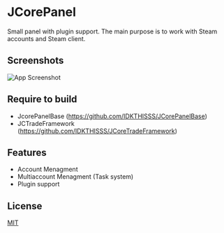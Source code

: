 # JCorePanel

Small panel with plugin support. The main purpose is to work with Steam accounts and Steam client.


## Screenshots

![App Screenshot](https://i.ibb.co/m682Nw1/image-psd.png)


## Require to build

- JcorePanelBase (https://github.com/IDKTHISSS/JCorePanelBase)
- JCTradeFramework (https://github.com/IDKTHISSS/JCoreTradeFramework)


## Features

- Account Menagment
- Multiaccount Menagment (Task system)
- Plugin support


## License

[MIT](https://choosealicense.com/licenses/mit/)



